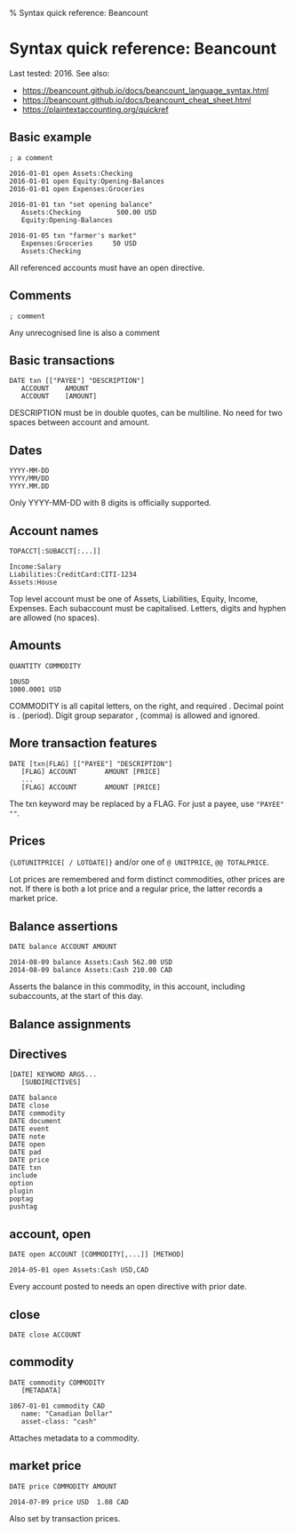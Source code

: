 % Syntax quick reference: Beancount

# Syntax quick reference: Beancount

Last tested: 2016.
See also:
- https://beancount.github.io/docs/beancount_language_syntax.html
- https://beancount.github.io/docs/beancount_cheat_sheet.html
- https://plaintextaccounting.org/quickref

## Basic example

    ; a comment

    2016-01-01 open Assets:Checking
    2016-01-01 open Equity:Opening-Balances
    2016-01-01 open Expenses:Groceries

    2016-01-01 txn "set opening balance"
       Assets:Checking         500.00 USD
       Equity:Opening-Balances

    2016-01-05 txn "farmer's market"
       Expenses:Groceries     50 USD
       Assets:Checking

All referenced accounts must have an open directive.

## Comments

    ; comment

Any unrecognised line is also a comment

## Basic transactions

    DATE txn [["PAYEE"] "DESCRIPTION"]
       ACCOUNT    AMOUNT
       ACCOUNT    [AMOUNT]

DESCRIPTION must be in double quotes, can be multiline.
No need for two spaces between account and amount.

## Dates

    YYYY-MM-DD
    YYYY/MM/DD
    YYYY.MM.DD

Only YYYY-MM-DD with 8 digits is officially supported.

## Account names

    TOPACCT[:SUBACCT[:...]]

    Income:Salary
    Liabilities:CreditCard:CITI-1234
    Assets:House

Top level account must be one of Assets, Liabilities, Equity, Income, Expenses.
Each subaccount must be capitalised.
Letters, digits and hyphen are allowed (no spaces).

## Amounts

    QUANTITY COMMODITY

    10USD
    1000.0001 USD

COMMODITY is all capital letters, on the right, and required .
Decimal point is . (period).
Digit group separator , (comma) is allowed and ignored.

## More transaction features

    DATE [txn|FLAG] [["PAYEE"] "DESCRIPTION"]
       [FLAG] ACCOUNT       AMOUNT [PRICE]
       ...
       [FLAG] ACCOUNT       AMOUNT [PRICE]

The txn keyword may be replaced by a FLAG.
For just a payee, use `"PAYEE" ""`.

## Prices

`{LOTUNITPRICE[ / LOTDATE]}`
and/or one of
`@ UNITPRICE`,
`@@ TOTALPRICE`.

Lot prices are remembered and form distinct commodities, other prices are not.
If there is both a lot price and a regular price, the latter records a market price.

## Balance assertions

    DATE balance ACCOUNT AMOUNT

    2014-08-09 balance Assets:Cash 562.00 USD
    2014-08-09 balance Assets:Cash 210.00 CAD

Asserts the balance in this commodity,
in this account, including subaccounts,
at the start of this day.

## Balance assignments

## Directives

    [DATE] KEYWORD ARGS...
       [SUBDIRECTIVES]

    DATE balance
    DATE close
    DATE commodity
    DATE document
    DATE event
    DATE note
    DATE open
    DATE pad
    DATE price
    DATE txn
    include
    option
    plugin
    poptag
    pushtag

## account, open

    DATE open ACCOUNT [COMMODITY[,...]] [METHOD]

    2014-05-01 open Assets:Cash USD,CAD

Every account posted to needs an open directive with prior date.

## close

    DATE close ACCOUNT

## commodity

    DATE commodity COMMODITY
       [METADATA]

    1867-01-01 commodity CAD
       name: "Canadian Dollar"
       asset-class: "cash"

Attaches metadata to a commodity.

## market price

    DATE price COMMODITY AMOUNT

    2014-07-09 price USD  1.08 CAD

Also set by transaction prices.
